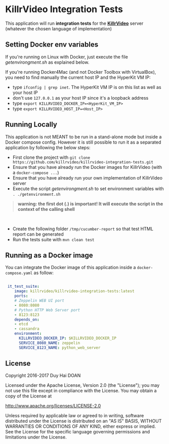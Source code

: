 # KillrVideo Integration Tests #

This application will run **integration tests** for the **[KillrVideo]** server (whatever the chosen language of implementation)

## Setting Docker env variables

If you're running on Linux with Docker, just execute the file _getenvirongment.sh_ as explained below.

If you're running Docker4Mac (and not Docker Toolbox with VirtualBox), you need to find manually the current host IP and the HyperKit VM IP:

- type `ifconfig | grep inet`. The HyperKit VM IP is on this list as well as your host IP
- don't use `127.0.0.1` as your host IP since it's a loopback address
- type `export KILLRVIDEO_DOCKER_IP=<HyperKit_VM_IP>`
- type `export KILLRVIDEO_HOST_IP=<Host_IP>`

## Running Locally

This application is not MEANT to be run in a stand-alone mode but inside a Docker compose config. However it is still possible to run it as a separated application by following the below steps: 

* First clone the project with `git clone https://github.com/killrvideo/killrvideo-integration-tests.git`
* Ensure that you have already run the Docker images for KillrVideo (with a `docker-compose ...`) 
* Ensure that you have already run your own implementation of KillrVideo server
* Execute the script _getenvirongment.sh_ to set environment variables with `. ./getenvironment.sh`

> **warning: the first dot (.) is important! It will execute the script in the context of the calling shell**
<br/>

* Create the following folder `/tmp/cucumber-report` so that test HTML report can be generated 
* Run the tests suite with `mvn clean test`


## Running as a Docker image

You can integrate the Docker image of this application inside a `docker-compose.yaml` as follow:

```yaml

 it_test_suite:
    image: killrvideo/killrvideo-integration-tests:latest
    ports:
    # Zeppelin WEB UI port
    - 8080:8080
    # Python HTTP Web Server port
    - 8123:8123
    depends_on:
    - etcd
    - cassandra
    environment:
      KILLRVIDEO_DOCKER_IP: $KILLRVIDEO_DOCKER_IP
      SERVICE_8080_NAME: zeppelin
      SERVICE_8123_NAME: python_web_server
```


## License
Copyright 2016-2017 Duy Hai DOAN

Licensed under the Apache License, Version 2.0 (the "License");
you may not use this file except in compliance with the License.
You may obtain a copy of the License at

http://www.apache.org/licenses/LICENSE-2.0

Unless required by applicable law or agreed to in writing, software
distributed under the License is distributed on an "AS IS" BASIS,
WITHOUT WARRANTIES OR CONDITIONS OF ANY KIND, either express or implied.
See the License for the specific language governing permissions and
limitations under the License.

[Killrvideo]: https://killrvideo.github.io
[cassandra]: http://cassandra.apache.org/
[dse]: http://www.datastax.com/products/datastax-enterprise
[getting-started]: https://killrvideo.github.io/getting-started/
[getting-started-csharp]: https://killrvideo.github.io/docs/languages/c-sharp/
[twitter]: https://twitter.com/doanduyhai
[Achilles Object Mapper]: http://achilles.io
